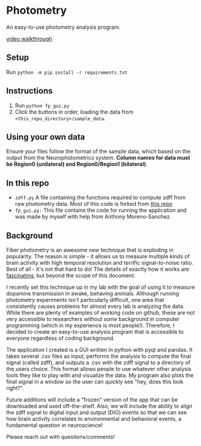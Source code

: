 # Photometry
An easy-to-use photometry analysis program. 

[video walkthrough](https://www.youtube.com/watch?v=ItXsphjVFG4)

## Setup
Run `python -m pip install -r requirements.txt`

## Instructions
1. Run `python fp_gui.py`
2. Click the buttons in order, loading the data from `<this_repo_directory>/sample_data`.

## Using your own data
Ensure your files follow the format of the sample data, which based on the output from the Neurophotometrics system. **Column names for data must be Region0 (unilateral) and Region0/Region1 (bilateral)**.

## In this repo
* `zdff.py` A file containing the functions required to compute zdff from raw photometry data. Most of this code is 
  forked from [this repo](https://github.com/PhilClarkPhD/Photometry_data_processing)
* `fp_gui.py:` This file contains the code for running the application and was made by myself with help from Anthony 
  Moreno-Sanchez. 

## Background

Fiber photometry is an awesome new technique that is exploding in popularity. The reason is simple - 
it allows us to measure multiple kinds of brain activity with high temporal resolution and terrific signal-to-noise 
ratio. Best of all - it's not that hard to do! The details of exactly how it works are [fascinating](https://web.archive.org/web/20190227164817id_/http://pdfs.semanticscholar.org/83b9/03db79f547c6c967fda02c1936ed7f6c979c.pdf), 
but beyond the scope of this document.

I recently set this technique up in my lab with the goal of using it to measure dopamine transmission in awake, behaving
animals. Although running photometry experiments isn't particularly difficult, one area that consistently causes 
problems for almost every lab is analyzing the data. While there are plenty of examples of working code on github, 
these are not very accessible to researchers without *some* background in computer programming (which in my experience 
is most people!). Therefore, I decided to create an easy-to-use analysis program that is accessible to everyone 
regardless of coding background.

The application I created is a GUI written in python with pyqt and pandas. It takes several .csv files as input, 
performs the analysis to compute the final signal (called zdff), and outputs a .csv with the zdff signal to a directory 
of the users choice. This format allows people to use whatever other analysis tools they like to play with and visualize
the data. My program also plots the final signal in a window so the user can quickly see "hey, does this look right?". 

Future additions will include a "frozen" version of the app that can be downloaded and used off-the-shelf. Also, we will 
include the ability to align the zdff signal to digital input and output (DIO) events so that we can see how brain activity 
correlates to environmental and behavioral events, a fundamental question in neuroscience!

Please reach out with questions/comments!
